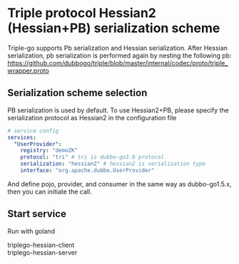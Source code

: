 # Triple protocol Hessian2 (Hessian+PB) serialization scheme

Triple-go supports Pb serialization and Hessian serialization. After Hessian serialization, pb serialization is performed again by nesting the following pb:
https://github.com/dubbogo/triple/blob/master/internal/codec/proto/triple_wrapper.proto

## Serialization scheme selection

PB serialization is used by default. To use Hessian2+PB, please specify the serialization protocol as Hessian2 in the configuration file

```yaml
# service config
services:
  "UserProvider":
    registry: "demoZK"
    protocol: "tri" # tri is dubbo-go3.0 protocol
    serialization: "hessian2" # hessian2 is serialization type
    interface: "org.apache.dubbo.UserProvider"
```

And define pojo, provider, and consumer in the same way as dubbo-go1.5.x, then you can initiate the call.

## Start service
Run with goland

triplego-hessian-client\
triplego-hessian-server